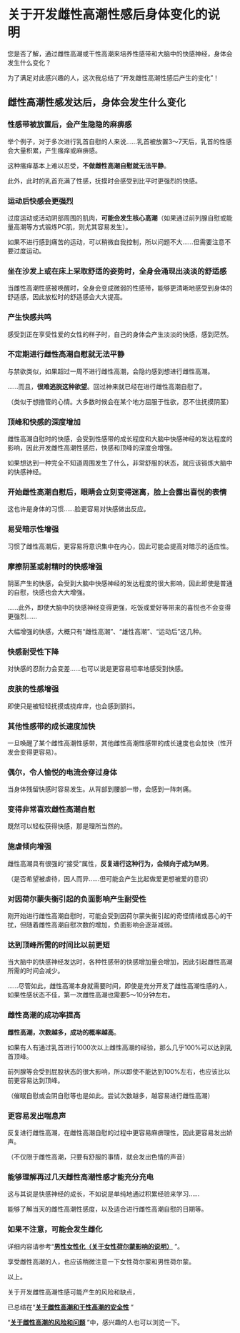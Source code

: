 # 关于开发雌性高潮性感后身体变化的说明 [​](#关于开发雌性高潮性感后身体变化的说明)

您是否了解，通过雌性高潮或干性高潮来培养性感带和大脑中的快感神经，身体会发生什么变化？

为了满足对此感兴趣的人，这次我总结了“开发雌性高潮性感后产生的变化”！

## 雌性高潮性感发达后，身体会发生什么变化 [​](#雌性高潮性感发达后-身体会发生什么变化)

### 性感带被放置后，会产生隐隐的麻痹感 [​](#性感带被放置后-会产生隐隐的麻痹感)

举个例子，对于多次进行乳首自慰的人来说……乳首被放置3～7天后，乳首的性感会大量积累，产生瘙痒或麻痹感。

这种瘙痒基本上难以忍受，**不做雌性高潮自慰就无法平静**。

此外，此时的乳首充满了性感，抚摸时会感受到比平时更强烈的快感。

### 运动后快感会更强烈 [​](#运动后快感会更强烈)

过度运动或活动阴部周围的肌肉，**可能会发生核心高潮**（如果通过前列腺自慰或能量高潮等方式锻炼PC肌，则尤其容易发生）。

如果不进行感到痛苦的运动，可以稍微自我控制，所以问题不大……但需要注意不要过度运动。

### 坐在沙发上或在床上采取舒适的姿势时，全身会涌现出淡淡的舒适感 [​](#坐在沙发上或在床上采取舒适的姿势时-全身会涌现出淡淡的舒适感)

当雌性高潮性感被唤醒时，全身会变成微弱的性感带，能够更清晰地感受到身体的舒适感，因此放松时的舒适感会大大提高。

### 产生快感共鸣 [​](#产生快感共鸣)

感受到正在享受性爱的女性的样子时，自己的身体会产生淡淡的快感，感到茫然。

### 不定期进行雌性高潮自慰就无法平静 [​](#不定期进行雌性高潮自慰就无法平静)

与禁欲类似，如果超过一周不进行雌性高潮，会隐约感到想进行雌性高潮。

……而且，**很难逃脱这种欲望**。回过神来就已经在进行雌性高潮自慰了。

（类似于想撸管的心情。大多数时候会在某个地方屈服于性欲，忍不住抚摸阴茎）

### 顶峰和快感的深度增加 [​](#顶峰和快感的深度增加)

雌性高潮自慰时的快感，会受到性感带的成长程度和大脑中快感神经的发达程度的影响，因此开发雌性高潮性感后，快感和顶峰的深度会增强。

如果想达到一种完全不知道周围发生了什么，非常舒服的状态，就应该锻炼大脑中的快感神经。

### 开始雌性高潮自慰后，眼睛会立刻变得迷离，脸上会露出喜悦的表情 [​](#开始雌性高潮自慰后-眼睛会立刻变得迷离-脸上会露出喜悦的表情)

这也许是身体的习惯……脸更容易对快感做出反应。

### 易受暗示性增强 [​](#易受暗示性增强)

习惯了雌性高潮后，更容易将意识集中在内心，因此可能会提高对暗示的适应性。

### 摩擦阴茎或射精时的快感增强 [​](#摩擦阴茎或射精时的快感增强)

阴茎产生的快感，会受到大脑中快感神经的发达程度的很大影响，因此即使是普通的自慰，快感也会大大增强。

……此外，即使大脑中的快感神经变得更强，吃饭或爱好等带来的喜悦也不会变得更强烈……

大幅增强的快感，大概只有“雌性高潮”、“雄性高潮”、“运动后”这几种。

### 快感耐受性下降 [​](#快感耐受性下降)

对快感的忍耐力会变差……也可以说是更容易坦率地感受到快感。

### 皮肤的性感增强 [​](#皮肤的性感增强)

即使只是被轻轻抚摸或挠痒痒，也会感到颤抖。

### 其他性感带的成长速度加快 [​](#其他性感带的成长速度加快)

一旦唤醒了某个雌性高潮性感带，其他雌性高潮性感带的成长速度也会加快（性开发会变得更容易）。

### 偶尔，令人愉悦的电流会穿过身体 [​](#偶尔-令人愉悦的电流会穿过身体)

当身体残留快感时容易发生。从背部到腰部一带，会感到一阵刺痛。

### 变得非常喜欢雌性高潮自慰 [​](#变得非常喜欢雌性高潮自慰)

既然可以轻松获得快感，那是理所当然的。

### 施虐倾向增强 [​](#施虐倾向增强)

雌性高潮具有很强的“接受”属性，**反复进行这种行为，会倾向于成为M男**。

（是否希望被虐待，因人而异……但可能会产生比起做爱更想被爱的意识）

### 对因荷尔蒙失衡引起的负面影响产生耐受性 [​](#对因荷尔蒙失衡引起的负面影响产生耐受性)

刚开始进行雌性高潮自慰时，可能会受到因荷尔蒙失衡引起的奇怪情绪或恶心的干扰，但随着雌性高潮自慰次数的增加，负面影响会逐渐减弱。

### 达到顶峰所需的时间比以前更短 [​](#达到顶峰所需的时间比以前更短)

当大脑中的快感神经发达时，各种性感带的快感增加量会增加，因此引起雌性高潮所需的时间会减少。

……尽管如此，雌性高潮本身就需要时间，即使是充分开发了雌性高潮性感的人，如果性感状态不佳，第一次雌性高潮也需要5～10分钟左右。

### 雌性高潮的成功率提高 [​](#雌性高潮的成功率提高)

**雌性高潮，次数越多，成功的概率越高**。

如果有人有通过乳首进行1000次以上雌性高潮的经验，那么几乎100%可以达到乳首顶峰。

前列腺等会受到屁股状态的很大影响，所以即使不能达到100%左右，也应该比以前更容易达到顶峰。

（催眠自慰或会阴自慰等也是如此。尝试次数越多，越容易进行雌性高潮）

### 更容易发出喘息声 [​](#更容易发出喘息声)

反复进行雌性高潮，在雌性高潮自慰的过程中更容易麻痹理性，因此更容易发出娇声。

（不仅限于雌性高潮，只要有舒服的事情，就会发出色情的声音）

### 能够理解再过几天雌性高潮性感才能充分充电 [​](#能够理解再过几天雌性高潮性感才能充分充电)

这与其说是快感神经的成长，不如说是单纯地通过积累经验来学习……

能够了解当天的雌性高潮性感度，以及适合进行雌性高潮自慰的日期等。

### 如果不注意，可能会发生雌化 [​](#如果不注意-可能会发生雌化)

详细内容请参考“**[男性女性化（关于女性荷尔蒙影响的说明）](/femorg/risuku/page-a4-14.html)** ”。

享受雌性高潮的人，也应该稍微注意一下女性荷尔蒙和男性荷尔蒙。

以上。

关于开发雌性高潮性感可能产生的风险和缺点，

已总结在“**[关于雌性高潮和干性高潮的安全性](/femorg/risuku/page-a4-27.html)** ”

“**[关于雌性高潮的风险和问题](/femorg/risuku/page-a4-3.html)** ”中，感兴趣的人也可以浏览一下。